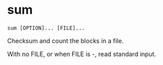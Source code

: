 # sum

```
sum [OPTION]... [FILE]...
```

Checksum and count the blocks in a file.

With no FILE, or when FILE is -, read standard input.
